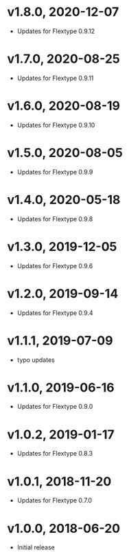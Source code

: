 # v1.8.0, 2020-12-07
* Updates for Flextype 0.9.12

# v1.7.0, 2020-08-25
* Updates for Flextype 0.9.11

# v1.6.0, 2020-08-19
* Updates for Flextype 0.9.10

# v1.5.0, 2020-08-05
* Updates for Flextype 0.9.9

# v1.4.0, 2020-05-18
* Updates for Flextype 0.9.8

# v1.3.0, 2019-12-05
* Updates for Flextype 0.9.6

# v1.2.0, 2019-09-14
* Updates for Flextype 0.9.4

# v1.1.1, 2019-07-09
* typo updates

# v1.1.0, 2019-06-16
* Updates for Flextype 0.9.0

# v1.0.2, 2019-01-17
* Updates for Flextype 0.8.3

# v1.0.1, 2018-11-20
* Updates for Flextype 0.7.0

# v1.0.0, 2018-06-20
* Initial release
